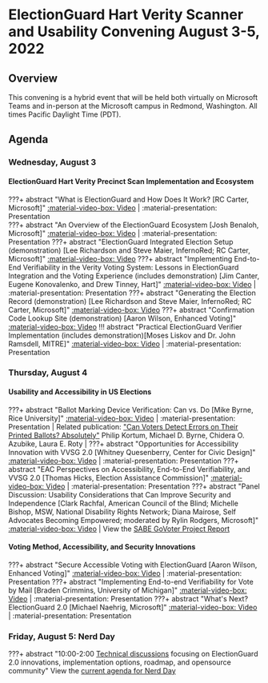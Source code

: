 # ElectionGuard Hart Verity Scanner and Usability Convening August 3-5, 2022

## Overview

This convening is a hybrid event that will be held both virtually on Microsoft Teams and in-person at the Microsoft campus in Redmond, Washington. All times Pacific Daylight Time (PDT).

## Agenda

### Wednesday, August 3
#### ElectionGuard Hart Verity Precinct Scan Implementation and Ecosystem

???+ abstract "What is ElectionGuard and How Does It Work?  [RC Carter, Microsoft]"
     [:material-video-box:  Video](https://vimeo.com/showcase/9735318/video/737696699) | :material-presentation:  Presentation  
???+ abstract "An Overview of the ElectionGuard Ecosystem [Josh Benaloh, Microsoft]"
    [:material-video-box:  Video](https://vimeo.com/showcase/9735318/video/737728014) | :material-presentation:  Presentation
???+ abstract "ElectionGuard Integrated Election Setup (demonstration) [Lee Richardson and  Steve Maier, InfernoRed; RC Carter, Microsoft]"
    [:material-video-box:  Video](https://vimeo.com/showcase/9735318/video/737701957)
???+ abstract "Implementing End-to-End Verifiability in the Verity Voting System: Lessons in ElectionGuard Integration and the Voting Experience (includes demonstration) [Jim Canter, Eugene Konovalenko, and Drew Tinney, Hart]"
    [:material-video-box:  Video](https://vimeo.com/showcase/9735318/video/737698316) | :material-presentation:  Presentation
???+ abstract "Generating the Election Record (demonstration) [Lee Richardson and  Steve Maier, InfernoRed; RC Carter, Microsoft]"
    [:material-video-box:  Video](https://vimeo.com/showcase/9735318/video/737696600)
???+ abstract "Confirmation Code Lookup Site (demonstration) [Aaron Wilson, Enhanced Voting]"
    [:material-video-box:  Video](https://vimeo.com/showcase/9735318/video/737696611)
!!! abstract "Practical ElectionGuard Verifier Implementation (includes demonstration)[Moses Liskov and Dr. John Ramsdell, MITRE]"
    [:material-video-box:  Video](https://vimeo.com/showcase/9735318/video/737696638) | :material-presentation:  Presentation
### Thursday, August 4
#### Usability and Accessibility in US Elections

???+ abstract "Ballot Marking Device Verification: Can vs. Do [Mike Byrne, Rice University]"
    [:material-video-box:  Video](https://vimeo.com/showcase/9735318/video/737691814) | :material-presentation:  Presentation |
    Related publication: ["Can Voters Detect Errors on Their Printed Ballots? Absolutely"](https://arxiv.org/abs/2204.09780) Philip Kortum, Michael D. Byrne, Chidera O. Azubike, Laura E. Roty |
???+ abstract "Opportunities for Accessibility Innovation with VVSG 2.0 [Whitney Quesenberry, Center for Civic Design]"
    [:material-video-box:  Video](https://vimeo.com/showcase/9735318/video/737691768) | :material-presentation:  Presentation
???+ abstract "EAC Perspectives on Accessibility, End-to-End Verifiability, and VVSG 2.0 [Thomas Hicks, Election Assistance Commission]"
    [:material-video-box:  Video](https://vimeo.com/showcase/9735318/video/737691726) | :material-presentation:  Presentation
???+ abstract "Panel Discussion: Usability Considerations that Can Improve Security and Independence [Clark Rachfal, American Council of the Blind; Michelle Bishop, MSW, National Disability Rights Network; Diana Mairose, Self Advocates Becoming Empowered; moderated by Rylin Rodgers, Microsoft]"
    [:material-video-box:  Video](https://vimeo.com/showcase/9735318/video/737691666) | View the [SABE GoVoter Project Report](https://www.sabeusa.org/wp-content/uploads/2021/10/SABE-GoVoter-2020-Survey-Report.pdf)
#### Voting Method, Accessibility, and Security Innovations

???+ abstract "Secure Accessible Voting with ElectionGuard [Aaron Wilson, Enhanced Voting]"
    [:material-video-box:  Video](https://vimeo.com/showcase/9735318/video/737691612) | :material-presentation:  Presentation
???+ abstract "Implementing End-to-end Verifiability for Vote by Mail [Braden Crimmins, University of Michigan]"
    [:material-video-box:  Video](https://vimeo.com/showcase/9735318/video/737691584) | :material-presentation:  Presentation
???+ abstract "What's Next? ElectionGuard 2.0 [Michael Naehrig, Microsoft]"
    [:material-video-box:  Video](https://vimeo.com/showcase/9735318/video/737691550) | :material-presentation:  Presentation
### Friday, August 5: Nerd Day

???+ abstract "10:00-2:00 [Technical discussions](https://docs.google.com/document/d/1GC7A4j2dkkOzX-yhDg_IzJ64cOZQZjR9FPWF5COJq54/edit#heading=h.kxvinmghkvur) focusing on ElectionGuard 2.0 innovations, implementation options, roadmap, and opensource community"
     View the [current agenda for Nerd Day](https://docs.google.com/document/d/1GC7A4j2dkkOzX-yhDg_IzJ64cOZQZjR9FPWF5COJq54/edit#heading=h.kxvinmghkvur)
